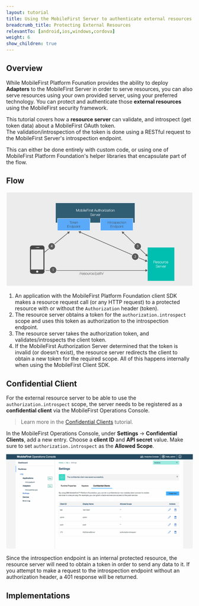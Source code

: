 ```yaml
---
layout: tutorial
title: Using the MobileFirst Server to authenticate external resources
breadcrumb_title: Protecting External Resources
relevantTo: [android,ios,windows,cordova]
weight: 6
show_children: true
---
```

## Overview
While MobileFirst Platform Founation provides the ability to deploy **Adapters** to the MobileFirst Server in order to serve resources, you can also serve resources using your own provided server, using your preferred technology. You can protect and authenticate those **external resources** using the MobileFirst security framework.

This tutorial covers how a **resource server** can validate, and introspect (get token data) about a MobileFirst OAuth token.  
The validation/introspection of the token is done using a RESTful request to the MobileFirst Server's introspection endpoint.

This can either be done entirely with custom code, or using one of MobileFirst Platform Foundation's helper libraries that encapsulate part of the flow.

## Flow
![Protecting external resources diagram](external_resources_flow.jpg)

1. An application with the MobileFirst Platform Foundation client SDK makes a resource request call (or any HTTP request) to a protected resource with or without the `Authorization` header (token).
2. The resource server obtains a token for the `authorization.introspect` scope and uses this token as authorization to the introspection endpoint.
3. The resource server takes the authorization token, and validates/introspects the client token.
4. If the MobileFirst Authorization Server determined that the token is invalid (or doesn’t exist), the resource server redirects the client to obtain a new token for the required scope. All of this happens internally when using the MobileFirst Client SDK.

## Confidential Client
For the external resource server to be able to use the `authorization.introspect` scope, the server needs to be registered as a **confidential client** via the MobileFirst Operations Console.  

> Learn more in the [Confidential Clients](../confidential-clients/) tutorial.

In the MobileFirst Operations Console, under **Settings** → **Confidential Clients**, add a new entry. Choose a **client ID** and **API secret** value. Make sure to set `authorization.introspect` as the **Allowed Scope**.

<img class="gifplayer" alt="Configurting a confidential client" src="confidential-client.png"/>

Since the introspection endpoint is an internal protected resource, the resource server will need to obtain a token in order to send any data to it. If you attempt to make a request to the introspection endpoint without an authorization header, a 401 response will be returned.

## Implementations
